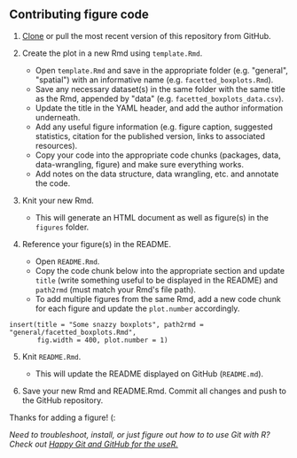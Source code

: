 ## Contributing figure code

1. [Clone](https://happygitwithr.com/rstudio-git-github.html) or pull the most recent version of this repository from GitHub.

2. Create the plot in a new Rmd using `template.Rmd`.
    - Open `template.Rmd` and save in the appropriate folder (e.g. "general", "spatial") with an informative name (e.g. `facetted_boxplots.Rmd`).
    - Save any necessary dataset(s) in the same folder with the same title as the Rmd, appended by "data" (e.g. `facetted_boxplots_data.csv`).
    - Update the title in the YAML header, and add the author information underneath.
    - Add any useful figure information (e.g. figure caption, suggested statistics, citation for the published version, links to associated resources).
    - Copy your code into the appropriate code chunks (packages, data, data-wrangling, figure) and make sure everything works.
    - Add notes on the data structure, data wrangling, etc. and annotate the code.

3. Knit your new Rmd.
    - This will generate an HTML document as well as figure(s) in the `figures` folder.

4. Reference your figure(s) in the README.
    - Open `README.Rmd`.
    - Copy the code chunk below into the appropriate section and update `title` (write something useful to be displayed in the README) and `path2rmd` (must match your Rmd's file path).
    - To add multiple figures from the same Rmd, add a new code chunk for each figure and update the `plot.number` accordingly.

```{r}     
insert(title = "Some snazzy boxplots", path2rmd = "general/facetted_boxplots.Rmd",
       fig.width = 400, plot.number = 1)    
```
    
5. Knit `README.Rmd`.
    - This will update the README displayed on GitHub (`README.md`).
    
6. Save your new Rmd and README.Rmd. Commit all changes and push to the GitHub repository.

Thanks for adding a figure! (: 

*Need to troubleshoot, install, or just figure out how to to use Git with R? Check out [Happy Git and GitHub for the useR.](https://happygitwithr.com)*